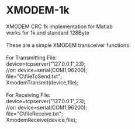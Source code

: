 # XMODEM-1k
XMODEM CRC 1k implementation for Matlab<br/>
works for 1k and standard 128Byte<br/>
<br/>
These are a simple XMODEM transceiver functions<br/>
<br/>
For Transmitting File:<br/>
device=tcpserver("127.0.0.1",23);<br/>
//or: device=serial(COM1,96200);<br/>
file="C\fileToSend.txt";<br/>
XmodemTransmit(device,file);<br/>
<br/>
For Receiving File:<br/>
device=tcpserver("127.0.0.1",23);<br/>
//or: device=serial(COM1,96200);<br/>
file="C\fileReceive.txt";<br/>
XmodemReceive(device,file);<br/>
